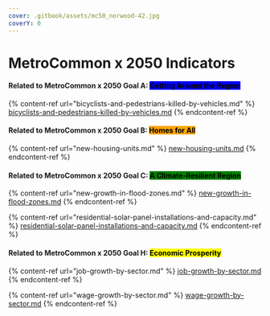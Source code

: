 ```yaml
---
cover: .gitbook/assets/mc50_norwood-42.jpg
coverY: 0
---
```


# MetroCommon x 2050 Indicators

#### Related to MetroCommon x 2050 Goal A: <mark style="background-color:blue;">Getting Around the Region</mark>

{% content-ref url="bicyclists-and-pedestrians-killed-by-vehicles.md" %}
[bicyclists-and-pedestrians-killed-by-vehicles.md](bicyclists-and-pedestrians-killed-by-vehicles.md)
{% endcontent-ref %}

#### Related to MetroCommon x 2050 Goal B: <mark style="background-color:orange;">Homes for All</mark>

{% content-ref url="new-housing-units.md" %}
[new-housing-units.md](new-housing-units.md)
{% endcontent-ref %}

#### Related to MetroCommon x 2050 Goal C: <mark style="background-color:green;">A Climate-Resilient Region</mark>&#x20;

{% content-ref url="new-growth-in-flood-zones.md" %}
[new-growth-in-flood-zones.md](new-growth-in-flood-zones.md)
{% endcontent-ref %}

{% content-ref url="residential-solar-panel-installations-and-capacity.md" %}
[residential-solar-panel-installations-and-capacity.md](residential-solar-panel-installations-and-capacity.md)
{% endcontent-ref %}

#### Related to MetroCommon x 2050 Goal H: <mark style="background-color:yellow;">Economic Prosperity</mark>

{% content-ref url="job-growth-by-sector.md" %}
[job-growth-by-sector.md](job-growth-by-sector.md)
{% endcontent-ref %}

{% content-ref url="wage-growth-by-sector.md" %}
[wage-growth-by-sector.md](wage-growth-by-sector.md)
{% endcontent-ref %}
